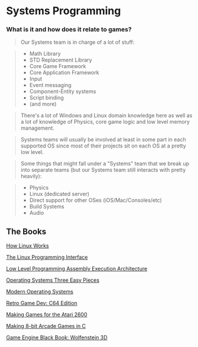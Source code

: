 # Systems Programming

### What is it and how does it relate to games?

> Our Systems team is in charge of a lot of stuff:
 
> - Math Library
> - STD Replacement Library
> - Core Game Framework
> - Core Application Framework
> - Input
> - Event messaging
> - Component-Entity systems
> - Script binding
> - (and more)

> There's a lot of Windows and Linux domain knowledge here as well as a lot of knowledge of Physics, core game logic and low level memory management.

> Systems teams will usually be involved at least in some part in each supported OS since most of their projects sit on each OS at a pretty low
> level.

> Some things that might fall under a "Systems" team that we break up into separate teams (but our Systems team still interacts with pretty heavily):

> - Physics
> - Linux (dedicated server)
> - Direct support for other OSes (iOS/Mac/Consoles/etc)
> - Build Systems
> - Audio
 
## The Books

[How Linux Works](http://a.co/cpe6N2e)

[The Linux Programming Interface](https://www.amazon.com/dp/1593272200/)

[Low Level Programming Assembly Execution Architecture](https://www.amazon.com//dp/1484224027/)

[Operating Systems Three Easy Pieces](https://www.amazon.com/dp/198508659X/)

[Modern Operating Systems](https://www.amazon.com/dp/013359162X/)

[Retro Game Dev: C64 Edition](https://www.amazon.com/dp/0692980652/)

[Making Games for the Atari 2600](https://www.amazon.com/dp/1541021304/)

[Making 8-bit Arcade Games in C](https://www.amazon.com/dp/1545484759/)

[Game Engine Black Book: Wolfenstein 3D](https://www.amazon.com/dp/1539692876/)


